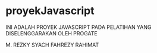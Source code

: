 # proyekJavascript
INI ADALAH PROYEK JAVASCRIPT
PADA PELATIHAN YANG DISELENGGARAKAN OLEH PROGATE

M. REZKY SYACH FAHREZY RAHIMAT
